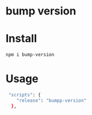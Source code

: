 # bump version

# Install

```bash
npm i bump-version
```

# Usage
```bash
 "scripts": {
    "release": "bumpp-version"
  },
```
